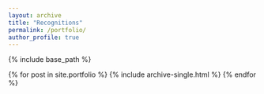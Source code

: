 ```yaml
---
layout: archive
title: "Recognitions"
permalink: /portfolio/
author_profile: true
---
```


{% include base_path %}


{% for post in site.portfolio %}
  {% include archive-single.html %}
{% endfor %}
